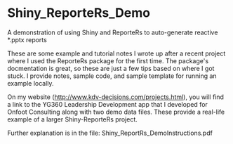 # Shiny_ReporteRs_Demo
A demonstration of using Shiny and ReporteRs to auto-generate reactive *.pptx reports

These are some example and tutorial notes I wrote up after a recent project where I used the ReporteRs package for the first time.  The package's docmentation is great, so these are just a few tips based on where I got stuck. I provide notes, sample code, and sample template for running an example locally.

On my website (http://www.kdv-decisions.com/projects.html), you will find a link to the YG360 Leadership Development app that I developed for Onfoot Consulting along with two demo data files.  These provide a real-life example of a larger Shiny-ReporteRs project.

Further explanation is in the file: Shiny_ReportRs_DemoInstructions.pdf
